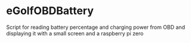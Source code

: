 # eGolfOBDBattery
Script for reading battery percentage and charging power from OBD and displaying it with a small screen and a raspberry pi zero
